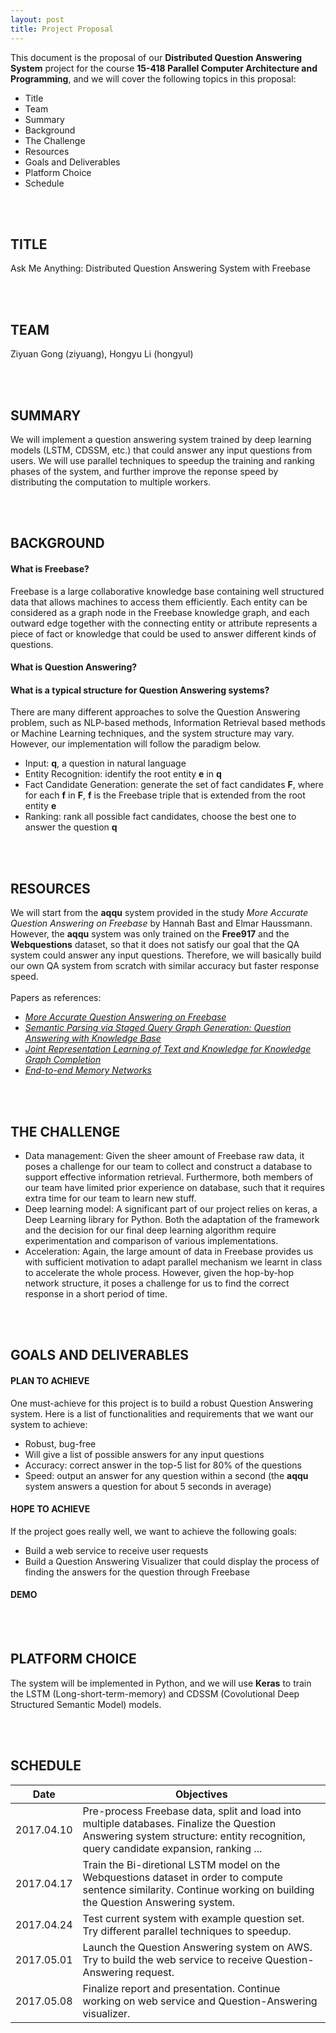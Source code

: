 ```yaml
---
layout: post
title: Project Proposal
---
```


This document is the proposal of our **Distributed Question Answering System** project for the course **15-418 Parallel Computer Architecture and Programming**, and we will cover the following topics in this proposal:
* Title
* Team
* Summary
* Background
* The Challenge
* Resources
* Goals and Deliverables
* Platform Choice
* Schedule

<br><br>
  
  
## TITLE
Ask Me Anything: Distributed Question Answering System with Freebase

<br><br>

## TEAM
Ziyuan Gong (ziyuang), Hongyu Li (hongyul)

<br><br>

## SUMMARY
We will implement a question answering system trained by deep learning models (LSTM, CDSSM, etc.) that could answer any input questions from users. We will use parallel techniques to speedup the training and ranking phases of the system, and further improve the reponse speed by distributing the computation to multiple workers.

<br><br>


## BACKGROUND
#### What is Freebase?
Freebase is a large collaborative knowledge base containing well structured data that allows machines to access them efficiently. Each entity can be considered as a graph node in the Freebase knowledge graph, and each outward edge together with the connecting entity or attribute represents a piece of fact or knowledge that could be used to answer different kinds of questions.

#### What is Question Answering?

#### What is a typical structure for Question Answering systems?
There are many different approaches to solve the Question Answering problem, such as NLP-based methods, Information Retrieval based methods or Machine Learning techniques, and the system structure may vary. However, our implementation will follow the paradigm below.
* Input: **q**, a question in natural language
* Entity Recognition: identify the root entity **e** in **q**
* Fact Candidate Generation: generate the set of fact candidates **F**, where for each **f** in **F**, **f** is the Freebase triple that is extended from the root entity **e**
* Ranking: rank all possible fact candidates, choose the best one to answer the question **q**

<br><br>

## RESOURCES
We will start from the **aqqu** system provided in the study *More Accurate Question Answering on Freebase* by Hannah Bast and Elmar Haussmann. However, the **aqqu** system was only trained on the **Free917** and the **Webquestions** dataset, so that it does not satisfy our goal that the QA system could answer any input questions. Therefore, we will basically build our own QA system from scratch with similar accuracy but faster response speed.
<br><br>
Papers as references:
* [*More Accurate Question Answering on Freebase*](http://ad-publications.informatik.uni-freiburg.de/CIKM_freebase_qa_BH_2015.pdf)
* [*Semantic Parsing via Staged Query Graph Generation: Question Answering with Knowledge Base*](http://www.aclweb.org/anthology/P15-1128)
* [*Joint Representation Learning of Text and Knowledge for Knowledge Graph Completion*](https://arxiv.org/pdf/1611.04125.pdf)
* [*End-to-end Memory Networks*](https://papers.nips.cc/paper/5846-end-to-end-memory-networks.pdf)

<br><br>

## THE CHALLENGE
* Data management: Given the sheer amount of Freebase raw data, it poses a challenge for our team to collect and construct a database to support effective information retrieval. Furthermore, both members of our team have limited prior experience on database, such that it requires extra time for our team to learn new stuff.
* Deep learning model: A significant part of our project relies on keras, a Deep Learning library for Python. Both the adaptation of the framework and the decision for our final deep learning algorithm require experimentation and comparison of various implementations.
* Acceleration: Again, the large amount of data in Freebase provides us with sufficient motivation to adapt parallel mechanism we learnt in class to accelerate the whole process. However, given the hop-by-hop network structure, it poses a challenge for us to find the correct response in a short period of time.

<br><br>

## GOALS AND DELIVERABLES
#### PLAN TO ACHIEVE
One must-achieve for this project is to build a robust Question Answering system. Here is a list of functionalities and requirements that we want our system to achieve:
* Robust, bug-free
* Will give a list of possible answers for any input questions
* Accuracy: correct answer in the top-5 list for 80% of the questions
* Speed: output an answer for any question within a second (the **aqqu** system answers a question for about 5 seconds in average)

#### HOPE TO ACHIEVE
If the project goes really well, we want to achieve the following goals:
* Build a web service to receive user requests
* Build a Question Answering Visualizer that could display the process of finding the answers for the question through Freebase

#### DEMO

<br><br>

## PLATFORM CHOICE

The system will be implemented in Python, and we will use **Keras** to train the LSTM (Long-short-term-memory) and CDSSM (Covolutional Deep Structured Semantic Model) models.

<br><br>

## SCHEDULE

| Date       | Objectives                                                                                                                                                                      |
|------------|---------------------------------------------------------------------------------------------------------------------------------------------------------------------------------|
| 2017.04.10 | Pre-process Freebase data, split and load into multiple databases. Finalize the Question Answering system structure: entity recognition, query candidate expansion, ranking ... |
| 2017.04.17 | Train the Bi-diretional LSTM model on the Webquestions dataset in order to compute sentence similarity. Continue working on building the Question Answering system.             |
| 2017.04.24 | Test current system with example question set. Try different parallel techniques to speedup.                                                                                    |
| 2017.05.01 | Launch the Question Answering system on AWS. Try to build the web service to receive Question-Answering request.                                                                |
| 2017.05.08 | Finalize report and presentation. Continue working on web service and Question-Answering visualizer.                                                                            |

<br><br>
